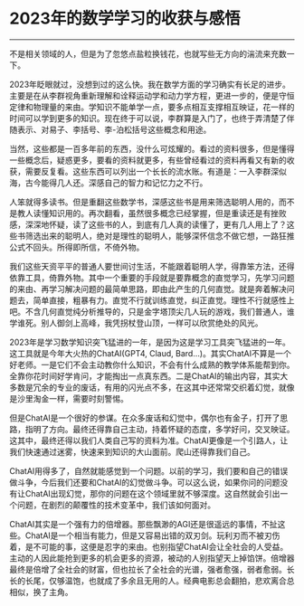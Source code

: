 # 2023年的数学学习的收获与感悟
* * *

不是相关领域的人，但是为了忽悠点盐粒换钱花，也就写些无方向的湍流来充数一下。

2023年眨眼就过，没想到过的这么快。我在数学方面的学习确实有长足的进步。主要是在从李群视角重新理解和诠释运动学和动力学方程，更进一步的，便是守恒定律和物理量的来由。学知识不能单学一点，要多点相互支撑相互映证，花一样的时间可以学到更多的知识。现在终于可以说，李群算是入门了，也终于弄清楚了伴随表示、对易子、李括号、李-泊松括号这些概念和用途。

当然，这些都是一百多年前的东西，没什么可炫耀的。看过的资料很多，但是懂得一些概念后，疑惑更多，要看的资料就更多，有些曾经看过的资料再看又有新的收获，需要反复看。这些东西可以列出一个长长的流水账。有道是：一入李群深似海，古今能得几人还。深感自己的智力和记忆力之不行。

人笨就得多读书。但是重翻这些数学书，深感这些书是用来筛选聪明人用的，而不是教人读懂知识用的。再次翻看，虽然很多概念已经掌握，但是重读还是有挫败感，深深地怀疑，读了这些书的人，到底有几人真的读懂了，更有几人用上了？这些书筛选出来的聪明人，绝对是理性的聪明人，能够深怀信念不做它想，一路狂推公式不回头。所得即所信，不倚外物。

我们这些天资平平的普通人要世间讨生活，不能跟着聪明人学，得靠笨方法，还得依靠工具，倚靠外物。其中一个重要的手段就是要靠概念的直觉学习，先学习问题的来由、再学习解决问题的最简单思路，即由此产生的几何直觉。就是奔着解决问题去，简单直接，粗暴有力。直觉不行就训练直觉，纠正直觉。理性不行就感性上吧。不含几何直觉纯分析推导的，只是金字塔顶尖几人玩的游戏，我们普通人，谁学谁死。别人御剑上高峰，我凭拐杖登山顶，一样可以欣赏绝处的风光。

2023年是学习数学知识突飞猛进的一年，是因为这是学习工具突飞猛进的一年。这工具就是今年大火热的ChatAI(GPT4, Claud, Bard...)。其实ChatAI不算是一个好老师。一是它们不会主动教你什么知识，不会有什么成熟的教学体系能帮到你。全靠你花时间好学肯问，才能掏出一点真东西。二是ChatAI的输出内容，其实大多数是冗余的专业的废话，有用的闪光点不多，在这其中还常常交织着幻觉，就像是沙里淘金一样，需要时刻警惕。

但是ChatAI是一个很好的参谋。在众多废话和幻觉中，偶尔也有金子，打开了思路，指明了方向。最终还得靠自己主动，持着怀疑的态度，多学好问，交叉映证。这其中，最终还得以我们人类自己写的资料为准。ChatAI更像是一个引路人，让我们快速通过迷雾，快速来到知识的大山面前。爬山还得靠我们自己。

ChatAI用得多了，自然就能感觉到一个问题。以前的学习，我们要和自己的错误做斗争，今后我们还要和ChatAI的幻觉做斗争。可以这么说，如果你问的问题没有让ChatAI出现幻觉，那你的问题在这个领域里就不够深度。这自然就会引出一个问题，在剧烈的颠覆性的技术变革中，我们该如何面对。

ChatAI其实是一个强有力的倍增器。那些飘渺的AGI还是很遥远的事情，不扯这些。ChatAI是一个相当有能力，但是又容易出错的双刃剑。玩利刃而不被刃伤着，是不可能的事，这便是忍字的来由。也别指望ChatAI会让全社会的人受益。主动的人因此能抢到更多的机会更多的资源，被动的人别指望天上掉馅饼。倍增器最终是倍增了全社会的财富，但也拉长了全社会的光谱，强者愈强，弱者愈弱。长长的长尾，仅够温饱，也就成了多余且无用的人。经典电影总会翻拍，悲欢离合总相似，换了主角。

